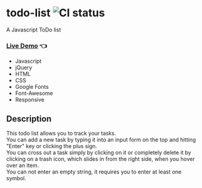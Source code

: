# todo-list ![CI status](https://img.shields.io/badge/style-flat-green.svg?longCache=true&style=flat)
A Javascript ToDo list<br>
### [Live Demo](http://github.allaev.com/todo-list/) :point_left:

- Javascript
- jQuery
- HTML
- CSS
- Google Fonts
- Font-Awesome
- Responsive

## Description
This todo list allows you to track your tasks.<br>
You can add a new task by typing it into an input form on the top and hitting "Enter" key or clicking the plus sign.<br>
You can cross out a task simply by clicking on it or completely delete it by clicking on a trash icon, which slides in from the right side, when you hover over an item.<br>
You can not enter an empty string, it requires you to enter at least one symbol.
